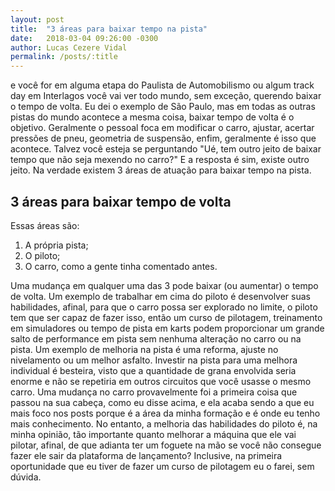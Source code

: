 ```yaml
---
layout: post
title:  "3 áreas para baixar tempo na pista"
date:   2018-03-04 09:26:00 -0300
author: Lucas Cezere Vidal
permalink: /posts/:title
---
```

e você for em alguma etapa do Paulista de Automobilismo ou algum track day em Interlagos você vai ver todo mundo, sem exceção, querendo baixar o tempo de volta. Eu dei o exemplo de São Paulo, mas em todas as outras pistas do mundo acontece a mesma coisa, baixar tempo de volta é o objetivo. Geralmente o pessoal foca em modificar o carro, ajustar, acertar pressões de pneu, geometria de suspensão, enfim, geralmente é isso que acontece. Talvez você esteja se perguntando "Ué, tem outro jeito de baixar tempo que não seja mexendo no carro?" E a resposta é sim, existe outro jeito. Na verdade existem 3 áreas de atuação para baixar tempo na pista.

## 3 áreas para baixar tempo de volta

Essas áreas são:
1. A própria pista;
1. O piloto;
1. O carro, como a gente tinha comentado antes.

Uma mudança em qualquer uma das 3 pode baixar (ou aumentar) o tempo de volta. Um exemplo de trabalhar em cima do piloto é desenvolver suas habilidades, afinal, para que o carro possa ser explorado no limite, o piloto tem que ser capaz de fazer isso, então um curso de pilotagem, treinamento em simuladores ou tempo de pista em karts podem proporcionar um grande salto de performance em pista sem nenhuma alteração no carro ou na pista. Um exemplo de melhoria na pista é uma reforma, ajuste no nivelamento ou um melhor asfalto. Investir na pista para uma melhora individual é besteira, visto que a quantidade de grana envolvida seria enorme e não se repetiria em outros circuitos que você usasse o mesmo carro. Uma mudança no carro provavelmente foi a primeira coisa que passou na sua cabeça, como eu disse acima, e ela acaba sendo a que eu mais foco nos posts porque é a área da minha formação e é onde eu tenho mais conhecimento. No entanto, a melhoria das habilidades do piloto é, na minha opinião, tão importante quanto melhorar a máquina que ele vai pilotar, afinal, de que adianta ter um foguete na mão se você não consegue fazer ele sair da plataforma de lançamento? Inclusive, na primeira oportunidade que eu tiver de fazer um curso de pilotagem eu o farei, sem dúvida.
